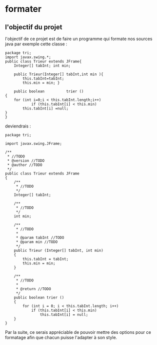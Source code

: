 # formater
## l'objectif du projet
l'objectif de ce projet est de faire un programme qui formate nos sources java
par exemple cette classe :
```
package tri;
import javax.swing.*;
public class Trieur extends JFrame{
	Integer[] tabInt; int min;
	
	public Trieur(Integer[] tabInt,int min ){
		this.tabInt=tabInt;
		this.min = min; }
	
	public boolean 			trier ()
{
	for (int i=0;i < this.tabInt.length;i++)
			if (this.tabInt[i] < this.min)
		this.tabInt[i] =null;
}
}
```
deviendrais :
```
package tri;

import javax.swing.JFrame;

/**
 * //TODO
 * @version //TODO
 * @author //TODO
 */
public class Trieur extends JFrame
{
	/**
	 * //TODO
	 */
	Integer[] tabInt;
	
	/**
	 * //TODO
	 */
	int min;
	
	/**
	 * //TODO
	 * 
	 * @param tabInt //TODO
	 * @param min //TODO
	 */
	public Trieur (Integer[] tabInt, int min)
	{
		this.tabInt = tabInt;
		this.min = min;
	}
	
	/**
	 * //TODO
	 * 
	 * @return //TODO
	 */
	public boolean trier ()
	{
		for (int i = 0; i < this.tabInt.length; i++)
			if (this.tabInt[i] < this.min)
				this.tabInt[i] = null;
	}
}
```
Par la suite, ce serais appréciable de pouvoir mettre des options pour ce formatage afin que chacun puisse l'adapter à son style.
